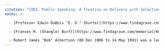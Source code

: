 ```yaml
---
citation: "1903, Public Speaking: A Treatise on Delivery with Selections for Declaiming by Edwin DuBois Shurter, Allyn and Bacon, Boston MA, Cornell University Library, inside cover."
notes: >-

  - [Professor Edwin DuBois "E. D." Shurter](https://www.findagrave.com/memorial/99602781/mary_catherine_shurter)**, (24 Oct 1863 to 13 Oct 1946) married [Alice (Burtt) Shurter](https://www.findagrave.com/memorial/100332796/alice_shurter) (26 Dec 1870 to 10 Apr 1951). 

  - [Frances M. (Shangle) Burtt](https://www.findagrave.com/memorial/60024130/frances-m-burtt) (14 Jun 1844 to 21 Nove 1914) is Alice's mother, the author's mother-in-law.

  - Robert James "Bob" Albertson (08 Dec 1906 to 14 May 1993) was a local historian in Brooktondale. He is acknowledged in 1994, *A History of the Town of Caroline* by Barbara Kone, also known as the Bicentennial Book, p4.
---
```



